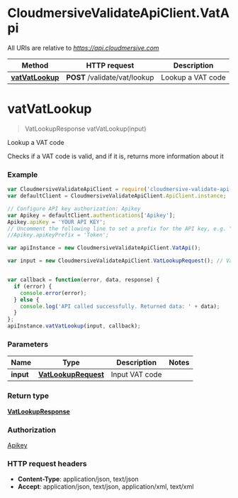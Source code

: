 # CloudmersiveValidateApiClient.VatApi

All URIs are relative to *https://api.cloudmersive.com*

Method | HTTP request | Description
------------- | ------------- | -------------
[**vatVatLookup**](VatApi.md#vatVatLookup) | **POST** /validate/vat/lookup | Lookup a VAT code


<a name="vatVatLookup"></a>
# **vatVatLookup**
> VatLookupResponse vatVatLookup(input)

Lookup a VAT code

Checks if a VAT code is valid, and if it is, returns more information about it

### Example
```javascript
var CloudmersiveValidateApiClient = require('cloudmersive-validate-api-client');
var defaultClient = CloudmersiveValidateApiClient.ApiClient.instance;

// Configure API key authorization: Apikey
var Apikey = defaultClient.authentications['Apikey'];
Apikey.apiKey = 'YOUR API KEY';
// Uncomment the following line to set a prefix for the API key, e.g. "Token" (defaults to null)
//Apikey.apiKeyPrefix = 'Token';

var apiInstance = new CloudmersiveValidateApiClient.VatApi();

var input = new CloudmersiveValidateApiClient.VatLookupRequest(); // VatLookupRequest | Input VAT code


var callback = function(error, data, response) {
  if (error) {
    console.error(error);
  } else {
    console.log('API called successfully. Returned data: ' + data);
  }
};
apiInstance.vatVatLookup(input, callback);
```

### Parameters

Name | Type | Description  | Notes
------------- | ------------- | ------------- | -------------
 **input** | [**VatLookupRequest**](VatLookupRequest.md)| Input VAT code | 

### Return type

[**VatLookupResponse**](VatLookupResponse.md)

### Authorization

[Apikey](../README.md#Apikey)

### HTTP request headers

 - **Content-Type**: application/json, text/json
 - **Accept**: application/json, text/json, application/xml, text/xml

